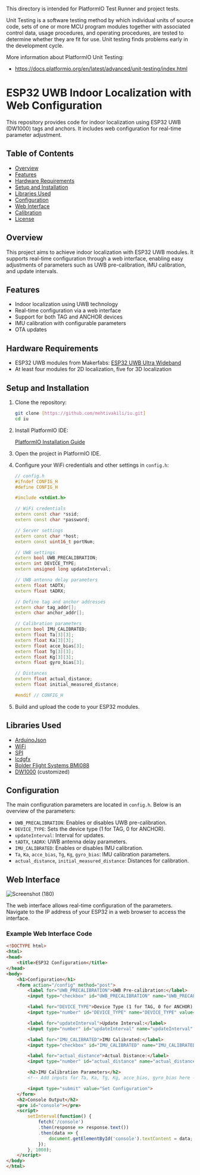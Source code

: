 
This directory is intended for PlatformIO Test Runner and project tests.

Unit Testing is a software testing method by which individual units of
source code, sets of one or more MCU program modules together with associated
control data, usage procedures, and operating procedures, are tested to
determine whether they are fit for use. Unit testing finds problems early
in the development cycle.

More information about PlatformIO Unit Testing:
- https://docs.platformio.org/en/latest/advanced/unit-testing/index.html

# ESP32 UWB Indoor Localization with Web Configuration

This repository provides code for indoor localization using ESP32 UWB (DW1000) tags and anchors. It includes web configuration for real-time parameter adjustment.

## Table of Contents

- [Overview](#overview)
- [Features](#features)
- [Hardware Requirements](#hardware-requirements)
- [Setup and Installation](#setup-and-installation)
- [Libraries Used](#libraries-used)
- [Configuration](#configuration)
- [Web Interface](#web-interface)
- [Calibration](#calibration)
- [License](#license)

## Overview

This project aims to achieve indoor localization with ESP32 UWB modules. It supports real-time configuration through a web interface, enabling easy adjustments of parameters such as UWB pre-calibration, IMU calibration, and update intervals.

## Features

- Indoor localization using UWB technology
- Real-time configuration via a web interface
- Support for both TAG and ANCHOR devices
- IMU calibration with configurable parameters
- OTA updates

## Hardware Requirements

- ESP32 UWB modules from Makerfabs: [ESP32 UWB Ultra Wideband](https://www.makerfabs.com/esp32-uwb-ultra-wideband.html)
- At least four modules for 2D localization, five for 3D localization

## Setup and Installation

1. Clone the repository:

    ```sh
    git clone [https://github.com/mehtivakili/iu.git]
    cd iu
    ```

2. Install PlatformIO IDE:

    [PlatformIO Installation Guide](https://platformio.org/install/ide?install=vscode)

3. Open the project in PlatformIO IDE.

4. Configure your WiFi credentials and other settings in `config.h`:

    ```cpp
    // config.h
    #ifndef CONFIG_H
    #define CONFIG_H

    #include <stdint.h>

    // WiFi credentials
    extern const char *ssid;
    extern const char *password;

    // Server settings
    extern const char *host;
    extern const uint16_t portNum;

    // UWB settings
    extern bool UWB_PRECALIBRATION;
    extern int DEVICE_TYPE;
    extern unsigned long updateInterval;

    // UWB antenna delay parameters
    extern float tADTX;
    extern float tADRX;

    // Define tag and anchor addresses
    extern char tag_addr[];
    extern char anchor_addr[];

    // Calibration parameters
    extern bool IMU_CALIBRATED;
    extern float Ta[3][3];
    extern float Ka[3][3];
    extern float acce_bias[3];
    extern float Tg[3][3];
    extern float Kg[3][3];
    extern float gyro_bias[3];

    // Distances
    extern float actual_distance;
    extern float initial_measured_distance;

    #endif // CONFIG_H
    ```

5. Build and upload the code to your ESP32 modules.

## Libraries Used

- [ArduinoJson](https://arduinojson.org/)
- [WiFi](https://github.com/espressif/arduino-esp32/tree/master/libraries/WiFi)
- [SPI](https://github.com/espressif/arduino-esp32/tree/master/libraries/SPI)
- [lcdgfx](https://github.com/lexus2k/lcdgfx)
- [Bolder Flight Systems BMI088](https://github.com/bolderflight/BMI088)
- [DW1000](https://github.com/thotro/arduino-dw1000) (customized)

## Configuration

The main configuration parameters are located in `config.h`. Below is an overview of the parameters:

- `UWB_PRECALIBRATION`: Enables or disables UWB pre-calibration.
- `DEVICE_TYPE`: Sets the device type (1 for TAG, 0 for ANCHOR).
- `updateInterval`: Interval for updates.
- `tADTX`, `tADRX`: UWB antenna delay parameters.
- `IMU_CALIBRATED`: Enables or disables IMU calibration.
- `Ta`, `Ka`, `acce_bias`, `Tg`, `Kg`, `gyro_bias`: IMU calibration parameters.
- `actual_distance`, `initial_measured_distance`: Distances for calibration.

## Web Interface

![Screenshot (180)](https://github.com/mehtivakili/iu/assets/36546765/5dd2f83e-7647-453c-86a0-8497d68edb5a)


The web interface allows real-time configuration of the parameters. Navigate to the IP address of your ESP32 in a web browser to access the interface.

### Example Web Interface Code

```html
<!DOCTYPE html>
<html>
<head>
    <title>ESP32 Configuration</title>
</head>
<body>
    <h1>Configuration</h1>
    <form action="/config" method="post">
        <label for="UWB_PRECALIBRATION">UWB Pre-calibration:</label>
        <input type="checkbox" id="UWB_PRECALIBRATION" name="UWB_PRECALIBRATION" checked><br><br>

        <label for="DEVICE_TYPE">Device Type (1 for TAG, 0 for ANCHOR):</label>
        <input type="number" id="DEVICE_TYPE" name="DEVICE_TYPE" value="1"><br><br>

        <label for="updateInterval">Update Interval:</label>
        <input type="number" id="updateInterval" name="updateInterval" value="200"><br><br>

        <label for="IMU_CALIBRATED">IMU Calibrated:</label>
        <input type="checkbox" id="IMU_CALIBRATED" name="IMU_CALIBRATED"><br><br>

        <label for="actual_distance">Actual Distance:</label>
        <input type="number" id="actual_distance" name="actual_distance" value="7.19"><br><br>

        <h2>IMU Calibration Parameters</h2>
        <!-- Add inputs for Ta, Ka, Tg, Kg, acce_bias, gyro_bias here -->

        <input type="submit" value="Set Configuration">
    </form>
    <h2>Console Output</h2>
    <pre id="console"></pre>
    <script>
        setInterval(function() {
            fetch('/console')
            .then(response => response.text())
            .then(data => {
                document.getElementById('console').textContent = data;
            });
        }, 1000);
    </script>
</body>
</html>
